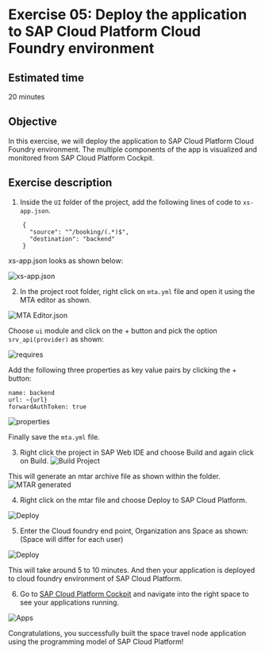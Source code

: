 # Exercise 05: Deploy the application to SAP Cloud Platform Cloud Foundry environment

## Estimated time

20 minutes

## Objective

In this exercise, we will deploy the application to SAP Cloud Platform Cloud Foundry environment. The multiple components of the app is visualized and monitored from SAP Cloud Platform Cockpit.

## Exercise description


1. Inside the `UI` folder of the project, add the following lines of code to `xs-app.json`.
```,
    {
      "source": "^/booking/(.*)$",
      "destination": "backend"
    }
```
xs-app.json looks as shown below:

![xs-app.json](./images/xsapp.png?raw=true)

2. In the project root folder, right click on `mta.yml` file and open it using the MTA editor as shown.

![MTA Editor.json](./images/mta_editor.png?raw=true)

Choose `ui` module and click on the + button and pick the option `srv_api(provider)` as shown:

![requires](./images/srv_api.png?raw=true)

Add the following three properties as key value pairs by clicking the + button:
```
name: backend
url: ~{url}
forwardAuthToken: true
```
![properties](./images/properties.png?raw=true)

Finally save the `mta.yml` file.

3. Right click the project in SAP Web IDE and choose Build and again click on Build. 
![Build Project](./images/build_project.png?raw=true)

This will generate an mtar archive file as shown within the folder.
![MTAR generated](./images/generate_mtar.png?raw=true)

4. Right click on the mtar file and choose Deploy to SAP Cloud Platform.

![Deploy](./images/deploy.png?raw=true)

5. Enter the Cloud foundry end point, Organization ans Space as shown: (Space will differ for each user)

![Deploy](./images/cf_org_space.png?raw=true)

This will take around 5 to 10 minutes. And then your application is deployed to cloud foundry environment of SAP Cloud Platform.

6. Go to [SAP Cloud Platform Cockpit](https://account.hana.ondemand.com/) and navigate into the right space to see your applications running. 

![Apps](./images/apps.png?raw=true)

Congratulations, you successfully built the space travel node application using the programming model of SAP Cloud Platform!

